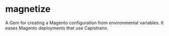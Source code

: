 # magnetize

A Gem for creating a Magento configuration from environmental variables. It eases Magento deployments that use Capistrano.
